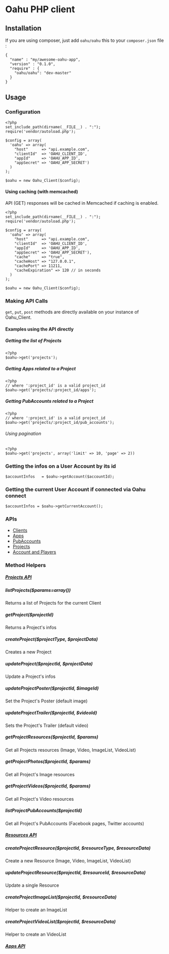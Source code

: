 # Oahu PHP client

## Installation

If you are using composer, just add `oahu/oahu`  this to your `composer.json` file :

    {
      "name" : "my/awesome-oahu-app",
      "version" : "0.1.0",
      "require" : {
        "oahu/oahu": "dev-master"
      }
    }


## Usage

### Configuration

    <?php 
    set_include_path(dirname(__FILE__) . ":");
    require('vendor/autoload.php');

    $config = array(
      'oahu' => array(
        "host"      => "api.example.com",
        "clientId"  => 'OAHU_CLIENT_ID',
        "appId"     => 'OAHU_APP_ID',
        "appSecret" => 'OAHU_APP_SECRET')
      )
    );

    $oahu = new Oahu_Client($config);


#### Using caching (with memcached)

API (GET) responses will be cached in Memcached if caching is enabled.

    <?php 
    set_include_path(dirname(__FILE__) . ":");
    require('vendor/autoload.php');

    $config = array(
      'oahu' => array(
        "host"      => "api.example.com",
        "clientId"  => 'OAHU_CLIENT_ID',
        "appId"     => 'OAHU_APP_ID',
        "appSecret" => 'OAHU_APP_SECRET'),
        "cache"     => "true",
        "cacheHost" => "127.0.0.1",
        "cachePort" => 11211,
        "cacheExpiration" => 120 // in seconds
      )
    );

    $oahu = new Oahu_Client($config);


### Making API Calls

`get`, `put`, `post` methods are directly available on your instance of Oahu_Client.

#### Examples using the API directly

##### Getting the list of Projects

    <?php
    $oahu->get('projects');



##### Getting Apps related to a Project

    <?php
    // where ':project_id' is a valid project_id
    $oahu->get('projects/:project_id/apps');

##### Getting PubAccounts related to a Project

    <?php
    // where ':project_id' is a valid project_id
    $oahu->get('projects/:project_id/pub_accounts');

###### Using pagination
    <?php 
    $oahu->get('projects', array('limit' => 10, 'page' => 2))


### Getting the infos on a User Account by its id

    $accountInfos   = $oahu->getAccount($accountId);

### Getting the current User Account if connected via Oahu connect

    $accountInfos = $oahu->getCurrentAccount();

### APIs

* [Clients](docs/clients.md)
* [Apps](docs/apps.md)
* [PubAccounts](docs/pub_accounts.md)
* [Projects](docs/projects.md)
* [Account and Players](docs/accounts.md)


### Method Helpers

##### [Projects API](docs/projects.md)

##### listProjects($params=array())

Returns a list of Projects for the current Client

##### getProject($projectId)

Returns a Project's infos

##### createProject($projectType, $projectData)

Creates a new Project

##### updateProject($projectId, $projectData)

Update a Project's infos

##### updateProjectPoster($projectId, $imageId)

Set the Project's Poster (default image)

##### updateProjectTrailer($projectId, $videoId)

Sets the Project's Trailer (default video)

##### getProjectResources($projectId, $params)

Get all Projects resources (Image, Video, ImageList, VideoList)

##### getProjectPhotos($projectId, $params)

Get all Project's Image resources

##### getProjectVideos($projectId, $params)

Get all Project's Video resources

##### listProjectPubAccounts($projectId)

Get all Project's PubAccounts (Facebook pages, Twitter accounts)

##### [Resources API](docs/resources.md)

##### createProjectResource($projectId, $resourceType, $resourceData)

Create a new Resource (Image, Video, ImageList, VideoList)

##### updateProjectResource($projectId, $resourceId, $resourceData) 

Update a single Resource

##### createProjectImageList($projectId, $resourceData)

Helper to create an ImageList

##### createProjectVideoList($projectId, $resourceData)

Helper to create an VideoList


##### [Apps API](docs/apps.md)



